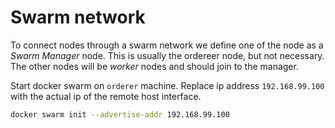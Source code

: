 # Swarm network

To connect nodes through a swarm network we define one of the node as a *Swarm Manager* node.
This is usually the ordereer node, but not necessary.
The other nodes will be *worker* nodes and should join to the manager.

Start docker swarm on `orderer` machine. Replace ip address `192.168.99.100` with the actual ip of the remote host interface.
```bash
docker swarm init --advertise-addr 192.168.99.100
```

